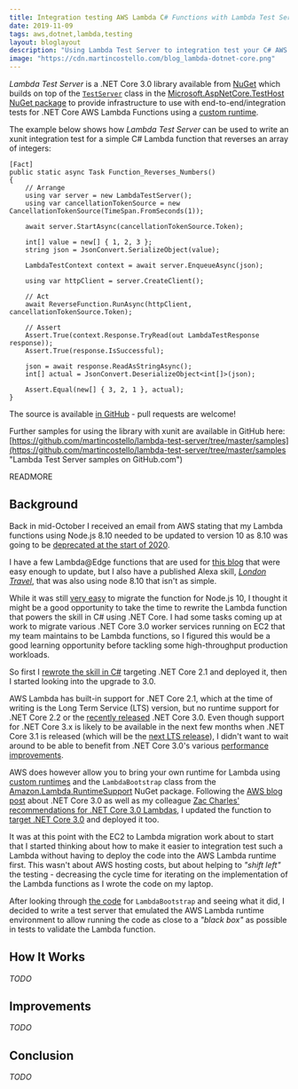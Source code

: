 ```yaml
---
title: Integration testing AWS Lambda C# Functions with Lambda Test Server
date: 2019-11-09
tags: aws,dotnet,lambda,testing
layout: bloglayout
description: "Using Lambda Test Server to integration test your C# AWS Lambda functions for .NET Core locally when using a custom runtime."
image: "https://cdn.martincostello.com/blog_lambda-dotnet-core.png"
---
```


_Lambda Test Server_ is a .NET Core 3.0 library available from [NuGet](https://www.nuget.org/packages/MartinCostello.Testing.AwsLambdaTestServer/ "MartinCostello.Testing.AwsLambdaTestServer on NuGet.org") which builds on top of the [`TestServer`](https://docs.microsoft.com/en-us/dotnet/api/microsoft.aspnetcore.testhost.testserver "TestServer Class on Microsoft Docs") class in the [Microsoft.AspNetCore.TestHost NuGet package](https://www.nuget.org/packages/Microsoft.AspNetCore.TestHost/ "Microsoft.AspNetCore.TestHost on NuGet.org") to provide infrastructure to use with end-to-end/integration tests for .NET Core AWS Lambda Functions using a [custom runtime](https://aws.amazon.com/blogs/developer/net-core-3-0-on-lambda-with-aws-lambdas-custom-runtime/ ".NET Core 3.0 on Lambda with AWS Lambda’s Custom Runtime").

The example below shows how _Lambda Test Server_ can be used to write an xunit integration test for a simple C# Lambda function that reverses an array of integers:

```
[Fact]
public static async Task Function_Reverses_Numbers()
{
    // Arrange
    using var server = new LambdaTestServer();
    using var cancellationTokenSource = new CancellationTokenSource(TimeSpan.FromSeconds(1));

    await server.StartAsync(cancellationTokenSource.Token);

    int[] value = new[] { 1, 2, 3 };
    string json = JsonConvert.SerializeObject(value);

    LambdaTestContext context = await server.EnqueueAsync(json);

    using var httpClient = server.CreateClient();

    // Act
    await ReverseFunction.RunAsync(httpClient, cancellationTokenSource.Token);

    // Assert
    Assert.True(context.Response.TryRead(out LambdaTestResponse response));
    Assert.True(response.IsSuccessful);

    json = await response.ReadAsStringAsync();
    int[] actual = JsonConvert.DeserializeObject<int[]>(json);

    Assert.Equal(new[] { 3, 2, 1 }, actual);
}
```

The source is available [in GitHub](https://github.com/martincostello/lambda-test-server "Lambda Test Server on GitHub.com") - pull requests are welcome!

Further samples for using the library with xunit are available in GitHub here: [https://github.com/martincostello/lambda-test-server/tree/master/samples](https://github.com/martincostello/lambda-test-server/tree/master/samples "Lambda Test Server samples on GitHub.com")

READMORE

## Background

Back in mid-October I received an email from AWS stating that my Lambda functions using Node.js 8.10 needed to be updated to version 10 as 8.10 was going to be [deprecated at the start of 2020](https://docs.aws.amazon.com/lambda/latest/dg/runtime-support-policy.html "AWS Lambda Runtime Support Policy").

I have a few Lambda@Edge functions that are used for [this blog](https://blog.martincostello.com/migrating-from-iis-to-s3/ "Migrating to Amazon S3") that were easy enough to update, but I also have a published Alexa skill, [_London Travel_](https://www.amazon.co.uk/Martin-Costello-London-Travel/dp/B01NB0T86R "London Travel Alexa skill on amazon.co.uk"), that was also using node 8.10 that isn't as simple.

While it was still [very easy](https://github.com/martincostello/alexa-london-travel/pull/123 "Update to Node.js 10") to migrate the function for Node.js 10, I thought it might be a good opportunity to take the time to rewrite the Lambda function that powers the skill in C# using .NET Core. I had some tasks coming up at work to migrate various .NET Core 3.0 worker services running on EC2 that my team maintains to be Lambda functions, so I figured this would be a good learning opportunity before tackling some high-throughput production workloads.

So first I [rewrote the skill in C#](https://github.com/martincostello/alexa-london-travel/pull/124 "Rewrite skill as .NET Core") targeting .NET Core 2.1 and deployed it, then I started looking into the upgrade to 3.0.

AWS Lambda has built-in support for .NET Core 2.1, which at the time of writing is the Long Term Service (LTS) version, but no runtime support for .NET Core 2.2 or the [recently released](https://devblogs.microsoft.com/dotnet/announcing-net-core-3-0/ "Announcing .NET Core 3.0") .NET Core 3.0. Even though support for .NET Core 3.x is likely to be available in the next few months when .NET Core 3.1 is released (which will be the [next LTS release](https://devblogs.microsoft.com/dotnet/announcing-net-core-3-1-preview-1/ "Announcing .NET Core 3.1 Preview 1")), I didn't want to wait around to be able to benefit from .NET Core 3.0's various [performance improvements](https://devblogs.microsoft.com/dotnet/performance-improvements-in-net-core-3-0/ "Performance Improvements in .NET Core 3.0").

AWS does however allow you to bring your own runtime for Lambda using [custom runtimes](https://docs.aws.amazon.com/lambda/latest/dg/runtimes-custom.html "Custom AWS Lambda Runtimes") and the `LambdaBootstrap` class from the [Amazon.Lambda.RuntimeSupport](https://www.nuget.org/packages/Amazon.Lambda.RuntimeSupport/ "Amazon.Lambda.RuntimeSupport on NuGet.org") NuGet package. Following the [AWS blog post](https://aws.amazon.com/blogs/developer/net-core-3-0-on-lambda-with-aws-lambdas-custom-runtime/ ".NET Core 3.0 on Lambda with AWS Lambda’s Custom Runtime") about .NET Core 3.0 as well as my colleague [Zac Charles'](https://twitter.com/zaccharles "Zac Charles on Twitter") [recommendations for .NET Core 3.0 Lambdas](https://medium.com/@zaccharles/net-core-3-0-aws-lambda-benchmarks-and-recommendations-8fee4dc131b0 ".NET Core 3.0 AWS Lambda Benchmarks and Recommendations"), I updated the function to [target .NET Core 3.0](https://github.com/martincostello/alexa-london-travel/pull/137 "Update to .NET Core 3.0") and deployed it too.

It was at this point with the EC2 to Lambda migration work about to start that I started thinking about how to make it easier to integration test such a Lambda without having to deploy the code into the AWS Lambda runtime first. This wasn't about AWS hosting costs, but about helping to _"shift left"_ the testing - decreasing the cycle time for iterating on the implementation of the Lambda functions as I wrote the code on my laptop.

After looking through [the code](https://github.com/aws/aws-lambda-dotnet/tree/master/Libraries/src/Amazon.Lambda.RuntimeSupport "Amazon.Lambda.RuntimeSupport on GitHub.com") for `LambdaBootstrap` and seeing what it did, I decided to write a test server that emulated the AWS Lambda runtime environment to allow running the code as close to a _"black box"_ as possible in tests to validate the Lambda function.

## How It Works

_TODO_

## Improvements

_TODO_

## Conclusion

_TODO_

<!--

[](https://github.com/martincostello/alexa-london-travel/pull/139 "Add Lambda test server for integration tests")

[](https://github.com/martincostello/alexa-london-travel/pull/140 "Use AwsLambdaTestServer NuGet package")

[](https://github.com/aws/aws-lambda-dotnet/pull/540 "Suggested changes for LambdaBootstrap testability")

[](https://github.com/martincostello/lambda-test-server/pull/17 "Remove workarounds for Amazon.Lambda.RuntimeSupport")

[](https://github.com/martincostello/alexa-london-travel/pull/152 "Update lambda-test-server")

[](https://twitter.com/stuartblang "Stuart Lang on Twitter")

[](https://twitter.com/socketnorm "Norm Johanson on Twitter")

-->
